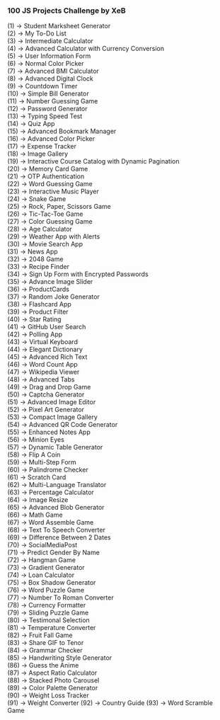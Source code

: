 ### 100 JS Projects Challenge by XeB

(1) -> Student Marksheet Generator<br>
(2) -> My To-Do List<br>
(3) -> Intermediate Calculator<br>
(4) -> Advanced Calculator with Currency Conversion<br>
(5) -> User Information Form<br>
(6) -> Normal Color Picker<br>
(7) -> Advanced BMI Calculator<br>
(8) -> Advanced Digital Clock<br>
(9) -> Countdown Timer<br>
(10) -> Simple Bill Generator<br>
(11) -> Number Guessing Game<br>
(12) -> Password Generator<br>
(13) -> Typing Speed Test<br>
(14) -> Quiz App<br>
(15) -> Advanced Bookmark Manager<br>
(16) -> Advanced Color Picker<br>
(17) -> Expense Tracker<br>
(18) -> Image Gallery<br>
(19) -> Interactive Course Catalog with Dynamic Pagination<br>
(20) -> Memory Card Game<br>
(21) -> OTP Authentication<br>
(22) -> Word Guessing Game<br>
(23) -> Interactive Music Player<br>
(24) -> Snake Game<br>
(25) -> Rock, Paper, Scissors Game<br>
(26) -> Tic-Tac-Toe Game<br>
(27) -> Color Guessing Game<br>
(28) -> Age Calculator<br>
(29) -> Weather App with Alerts<br>
(30) -> Movie Search App<br>
(31) -> News App<br>
(32) -> 2048 Game<br>
(33) -> Recipe Finder<br>
(34) -> Sign Up Form with Encrypted Passwords<br>
(35) -> Advance Image Slider<br>
(36) -> ProductCards<br>
(37) -> Random Joke Generator<br>
(38) -> Flashcard App<br>
(39) -> Product Filter<br>
(40) -> Star Rating<br>
(41) -> GitHub User Search<br>
(42) -> Polling App<br>
(43) -> Virtual Keyboard<br>
(44) -> Elegant Dictionary<br>
(45) -> Advanced Rich Text<br>
(46) -> Word Count App<br>
(47) -> Wikipedia Viewer<br>
(48) -> Advanced Tabs<br>
(49) -> Drag and Drop Game<br>
(50) -> Captcha Generator<br>
(51) -> Advanced Image Editor<br>
(52) -> Pixel Art Generator<br>
(53) -> Compact Image Gallery<br>
(54) -> Advanced QR Code Generator<br>
(55) -> Enhanced Notes App<br>
(56) -> Minion Eyes<br>
(57) -> Dynamic Table Generator<br>
(58) -> Flip A Coin<br>
(59) -> Multi-Step Form<br>
(60) -> Palindrome Checker<br>
(61) -> Scratch Card<br>
(62) -> Multi-Language Translator<br>
(63) -> Percentage Calculator<br>
(64) -> Image Resize<br>
(65) -> Advanced Blob Generator<br>
(66) -> Math Game<br>
(67) -> Word Assemble Game<br>
(68) -> Text To Speech Converter<br>
(69) -> Difference Between 2 Dates<br>
(70) -> SocialMediaPost<br>
(71) -> Predict Gender By Name<br>
(72) -> Hangman Game<br>
(73) -> Gradient Generator<br>
(74) -> Loan Calculator<br>
(75) -> Box Shadow Generator<br>
(76) -> Word Puzzle Game<br>
(77) -> Number To Roman Converter<br>
(78) -> Currency Formatter<br> 
(79) -> Sliding Puzzle Game<br>
(80) -> Testimonal Selection<br>
(81) -> Temperature Converter<br>
(82) -> Fruit Fall Game<br>
(83) -> Share GIF to Tenor<br>
(84) -> Grammar Checker<br>
(85) -> Handwriting Style Generator<br>
(86) -> Guess the Anime<br>
(87) -> Aspect Ratio Calculator<br>
(88) -> Stacked Photo Carousel<br>
(89) -> Color Palette Generator<br>
(90) -> Weight Loss Tracker<br>
(91) -> Weight Converter
(92) -> Country Guide
(93) -> Word Scramble Game
